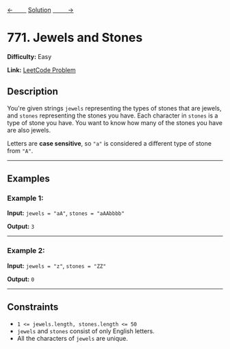 [<-&nbsp;&nbsp;&nbsp;&nbsp;&nbsp;&nbsp;&nbsp;&nbsp;](../48.%20Rotate%20Image/statement.md)
[Solution](../771.%20Jewels%20and%20Stones/solution.js)
[&nbsp;&nbsp;&nbsp;&nbsp;&nbsp;&nbsp;&nbsp;&nbsp; ->](../217.%20Contains%20Duplicate/statement.md)

# 771. Jewels and Stones

**Difficulty:** Easy

**Link:** [LeetCode Problem](https://leetcode.com/problems/jewels-and-stones/)

## Description

You're given strings `jewels` representing the types of stones that are jewels, and `stones` representing the stones you have. Each character in `stones` is a type of stone you have. You want to know how many of the stones you have are also jewels.

Letters are **case sensitive**, so `"a"` is considered a different type of stone from `"A"`.

---

## Examples

### Example 1:

**Input:**
`jewels = "aA"`, `stones = "aAAbbbb"`

**Output:**
`3`

---

### Example 2:

**Input:**
`jewels = "z"`, `stones = "ZZ"`

**Output:**
`0`

---

## Constraints

- `1 <= jewels.length, stones.length <= 50`
- `jewels` and `stones` consist of only English letters.
- All the characters of `jewels` are unique.
